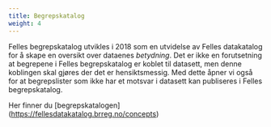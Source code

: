 ```yaml
---
title: Begrepskatalog
weight: 4
---
```


Felles begrepskatalog utvikles i 2018 som en utvidelse av Felles datakatalog for å skape en oversikt over dataenes *betydning*. Det er ikke en forutsetning at begrepene i Felles begrepskatalog er koblet til datasett, men denne koblingen skal gjøres der det er hensiktsmessig. Med dette åpner vi også for at begrepslister som ikke har et motsvar i datasett kan publiseres i Felles begrepskatalog.  

Her finner du [begrepskatalogen] (https://fellesdatakatalog.brreg.no/concepts)
